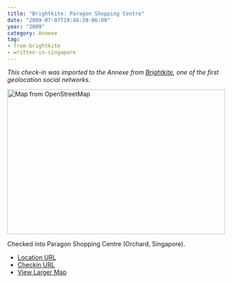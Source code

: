```yaml
---
title: "Brightkite: Paragon Shopping Centre"
date: "2009-07-07T19:48:39-06:00"
year: "2009"
category: Annexe
tag:
- from-brightkite
- written-in-singapore
---
```

<p style="font-style:italic">This check-in was imported to the Annexe from <a href="https://rubenerd.com/tag/from-brightkite/" title="View all posts imported from Brightkite">Brightkite</a>, one of the first geolocation social networks.</p> 

<p><img src="https://rubenerd.com/files/museum/openstreetmap-paragonshoppingcentre@2x.png" style="width:500px; height:333px;" alt="Map from OpenStreetMap" /></p>

Checked into Paragon Shopping Centre (Orchard, Singapore).

* [Location URL](http://brightkite.com/places/75ac89486b6111dea4e0003048c10834)
* [Checkin URL](http://brightkite.com/objects/75bb44b06b6111dea4e0003048c10834)
* [View Larger Map](http://www.openstreetmap.org/#map=19/1.30383/103.83564)

